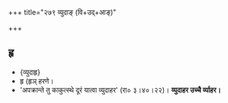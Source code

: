 +++
title="२७९ व्युदाङ् (वि+उद्+आङ्)"

+++

## हृ
- {व्युदाहृ}
- हृ (हृञ् हरणे।
- 'अपक्रान्ते तु काकुत्स्थे दूरं यात्वा व्युदाहर' (रा० ३।४०।२२)। **व्युदाहर उच्चै र्व्याहर।**
